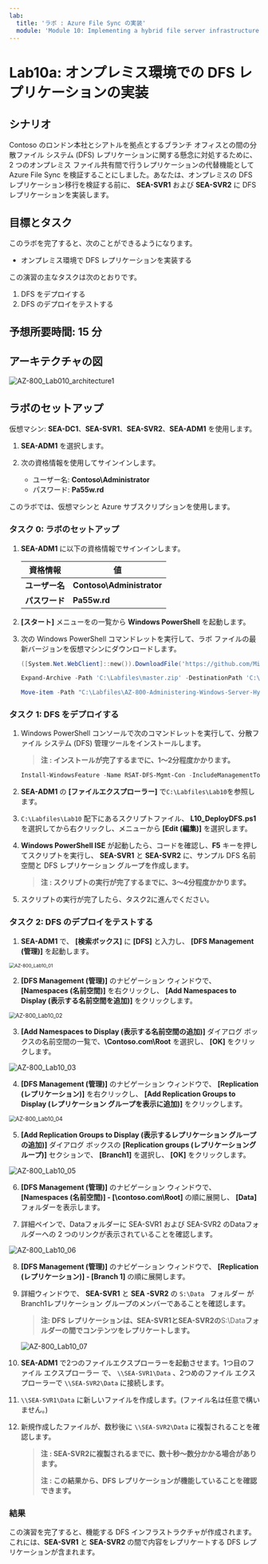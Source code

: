 ```yaml
---
lab:
  title: 'ラボ : Azure File Sync の実装'
  module: 'Module 10: Implementing a hybrid file server infrastructure'
---
```


# <a name="lab-implementing-azure-file-sync"></a>Lab10a: オンプレミス環境での DFS レプリケーションの実装

## <a name="scenario"></a>シナリオ

Contoso のロンドン本社とシアトルを拠点とするブランチ オフィスとの間の分散ファイル システム (DFS) レプリケーションに関する懸念に対処するために、2 つのオンプレミス ファイル共有間で行うレプリケーションの代替機能として Azure File Sync を検証することにしました。あなたは、オンプレミスの DFS レプリケーション移行を検証する前に、 **SEA-SVR1** および **SEA-SVR2** に DFS レプリケーションを実装します。



## <a name="objectives"></a>目標とタスク

このラボを完了すると、次のことができるようになります。

- オンプレミス環境で DFS レプリケーションを実装する

この演習の主なタスクは次のとおりです。

1. DFS をデプロイする
1. DFS のデプロイをテストする

## <a name="estimated-time-60-minutes"></a>予想所要時間: 15 分

## <a name="architecture"></a>アーキテクチャの図

![AZ-800_Lab010_architecture1](./media/AZ-800_Lab010_architecture1.png)

## <a name="lab-setup"></a>ラボのセットアップ

仮想マシン: **SEA-DC1**、**SEA-SVR1**、**SEA-SVR2**、**SEA-ADM1** を使用します。 

1. **SEA-ADM1** を選択します。
1. 次の資格情報を使用してサインインします。

   - ユーザー名: **Contoso\Administrator**
   - パスワード: **Pa55w.rd**

このラボでは、仮想マシンと Azure サブスクリプションを使用します。 



### <a name="task-1-deploy-dfs"></a>タスク 0: ラボのセットアップ

1. **SEA-ADM1** に以下の資格情報でサインインします。

   | 資格情報       | 値                        |
   | -------------- | ------------------------- |
   | **ユーザー名** | **Contoso\Administrator** |
   | **パスワード** | **Pa55w.rd**              |

1.  **[スタート]** メニューをの一覧から **Windows PowerShell** を起動します。

1. 次の Windows PowerShell コマンドレットを実行して、ラボ ファイルの最新バージョンを仮想マシンにダウンロードします。

   ```powershell
   ([System.Net.WebClient]::new()).DownloadFile('https://github.com/MicrosoftLearning/AZ-800-Administering-Windows-Server-Hybrid-Core-Infrastructure/archive/refs/heads/master.zip', 'C:\Labfiles\master.zip')
   ```

   ```powershell
   Expand-Archive -Path 'C:\Labfiles\master.zip' -DestinationPath 'C:\Labfiles'
   ```

   ```powershell
   Move-item -Path "C:\Labfiles\AZ-800-Administering-Windows-Server-Hybrid-Core-Infrastructure-master\Allfiles\Labfiles\Lab10*" -Destination "C:\Labfiles" -confirm:$false
   ```



### <a name="task-1-deploy-dfs"></a>タスク 1: DFS をデプロイする

1. Windows PowerShell コンソールで次のコマンドレットを実行して、分散ファイル システム (DFS) 管理ツールをインストールします。

   > **注 : インストールが完了するまでに、1～2分程度かかります。**

   ```powershell
   Install-WindowsFeature -Name RSAT-DFS-Mgmt-Con -IncludeManagementTools
   ```

2.  **SEA-ADM1** の **[ファイルエクスプローラー]** で`C:\Labfiles\Lab10`を参照します。

4. `C:\Labfiles\Lab10` 配下にあるスクリプトファイル、 **L10_DeployDFS.ps1** を選択してから右クリックし、メニューから **[Edit (編集)]** を選択します。

5. **Windows PowerShell ISE** が起動したら、コードを確認し、**F5** キーを押してスクリプトを実行し、 **SEA-SVR1** と **SEA-SVR2** に、サンプル DFS 名前空間と DFS レプリケーション グループを作成します。

   > **注 : スクリプトの実行が完了するまでに、3～4分程度かかります。**

6. スクリプトの実行が完了したら、タスク2に進んでください。



### <a name="task-2-test-dfs-deployment"></a>タスク 2: DFS のデプロイをテストする

1.   **SEA-ADM1** で、 **[検索ボックス]** に **[DFS]** と入力し、 **[DFS Management (管理)]** を起動します。

   <img src="./media/AZ-800_Lab10_01.png" alt="AZ-800_Lab10_01" style="zoom:67%;" />



2.  **[DFS Management (管理)]** のナビゲーション ウィンドウで、 **[Namespaces (名前空間)]** を右クリックし、 **[Add Namespaces to Display (表示する名前空間を追加)]** をクリックします。

   <img src="./media/AZ-800_Lab10_02.png" alt="AZ-800_Lab10_02" style="zoom:80%;" />



3.  **[Add Namespaces to Display (表示する名前空間の追加)]** ダイアログ ボックスの名前空間の一覧で、**\\Contoso.com\Root** を選択し、 **[OK]** をクリックします。

   ![AZ-800_Lab10_03](./media/AZ-800_Lab10_03.png)



4.  **[DFS Management (管理)]** のナビゲーション ウィンドウで、 **[Replication (レプリケーション)]** を右クリックし、 **[Add Replication Groups to Display (レプリケーション グループを表示に追加)]** をクリックします。

   <img src="./media/AZ-800_Lab10_04.png" alt="AZ-800_Lab10_04" style="zoom:80%;" />



5.  **[Add Replication Groups to Display (表示するレプリケーション グループの追加)]** ダイアログ ボックスの  **[Replication groups (レプリケーショングループ)]** セクションで、 **[Branch1]** を選択し、 **[OK]** をクリックします。

   ![AZ-800_Lab10_05](./media/AZ-800_Lab10_05.png)



6.  **[DFS Management (管理)]** のナビゲーション ウィンドウで、 **[Namespaces (名前空間)]  - [\\contoso.com\Root]** の順に展開し、 **[Data]** フォルダーを表示します。

7.  詳細ペインで、Dataフォルダーに SEA-SVR1 および SEA-SVR2 のDataフォルダーへの 2 つのリンクが表示されていることを確認します。

   ![AZ-800_Lab10_06](./media/AZ-800_Lab10_06.png)



8. **[DFS Management (管理)]** のナビゲーション ウィンドウで、 **[Replication (レプリケーション)]  - [Branch 1]** の順に展開します。

9. 詳細ウィンドウで、 **SEA-SVR1** と **SEA -SVR2** の `S:\Data ` フォルダー が Branch1レプリケーション グループのメンバーであることを確認します。

   > **注: DFS レプリケーションは、SEA-SVR1とSEA-SVR2の**S:\Data**フォルダーの間でコンテンツをレプリケートします。**

   ![AZ-800_Lab10_07](./media/AZ-800_Lab10_07.png)

   

10. **SEA-ADM1** で2つのファイルエクスプローラーを起動させます。1つ目のファイル エクスプローラー で、 `\\SEA-SVR1\Data` 、2つめのファイル エクスプローラーで `\\SEA-SVR2\Data` に接続します。

11. `\\SEA-SVR1\Data` に新しいファイルを作成します。(ファイル名は任意で構いません。)

12. 新規作成したファイルが、数秒後に `\\SEA-SVR2\Data` に複製されることを確認します。

    > **注 : SEA-SVR2に複製されるまでに、数十秒～数分かかる場合があります。**
    >
    > **注 : この結果から、DFS レプリケーションが機能していることを確認できます。**

    

### <a name="results"></a>結果

この演習を完了すると、機能する DFS インフラストラクチャが作成されます。 これには、**SEA-SVR1** と **SEA-SVR2** の間で内容をレプリケートする DFS レプリケーションが含まれます。

